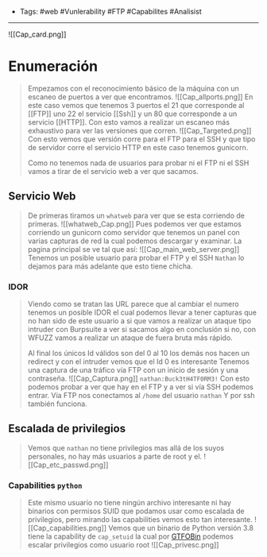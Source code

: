- Tags: #web #Vunlerability #FTP #Capabilites #Analisist 
----

![[Cap_card.png]]

# Enumeración

> Empezamos con el reconocimiento básico de la máquina con un escaneo de puertos a ver que encontramos.
> ![[Cap_allports.png]]
> En este caso vemos que tenemos 3 puertos el 21 que corresponde al [[FTP]] uno 22 el servicio [[Ssh]] y un 80 que corresponde a un servicio [[HTTP]].
> Con esto vamos a realizar un escaneo más exhaustivo para ver las versiones que corren.
>   ![[Cap_Targeted.png]]
>   Con esto vemos que versión corre para el FTP para el SSH y que tipo de servidor corre el servicio HTTP en este caso tenemos gunicorn.  
>   
>   Como no tenemos nada de usuarios para probar ni el FTP ni el SSH vamos a tirar de el servicio web a ver que sacamos.

## Servicio Web

> De primeras tiramos un `whatweb` para ver que se esta corriendo de primeras.
> ![[whatweb_Cap.png]]
> Pues podemos ver que estamos corriendo un gunicorn como servidor que tenemos un panel con varias capturas de red la cual podemos descargar y examinar.
> La pagina principal se ve tal que así:
> ![[Cap_main_web_server.png]]
> Tenemos un posible usuario para probar el FTP y el SSH `Nathan` lo dejamos para más adelante que esto tiene chicha.

### IDOR
> Viendo como se tratan las URL parece que al cambiar el numero tenemos un posible IDOR el cual podemos llevar a tener capturas que no han sido de este usuario a si que vamos a realizar un ataque tipo intruder con Burpsuite a ver si sacamos algo en conclusión si no, con WFUZZ vamos a realizar un ataque de fuera bruta más rápido. 
> 
> Al final los únicos Id válidos son del 0 al 10 los demás nos hacen un  redirect y con el intruder vemos que el Id 0 es interesante 
> Tenemos una captura de una tráfico vía FTP con un inicio de sesión y una contraseña.
> ![[Cap_Captura.png]]
> `nathan:Buck3tH4TF0RM3!` Con esto podemos probar a ver que hay en el FTP y a ver si vía SSH podemos entrar.
>  Vía FTP nos conectamos al `/home` del usuario `nathan` 
>  Y por ssh también funciona.

## Escalada de privilegios

> Vemos que `nathan` no tiene privilegios mas allá de los suyos personales, no hay más usuarios a parte de root y el.
> ![[Cap_etc_passwd.png]]

### Capabilities `python` 
> Este mismo usuario no tiene ningún archivo interesante ni hay binarios con permisos SUID que podamos usar como escalada de privilegios, pero mirando las capabilities vemos esto tan interesante.
> ![[Cap_capabilities.png]]
> Vemos que un binario de Python versión 3.8 tiene la capability de `cap_setuid` la cual por [GTFOBin](https://gtfobins.github.io/gtfobins/python/)  podemos escalar privilegios como usuario root 
> ![[Cap_privesc.png]]